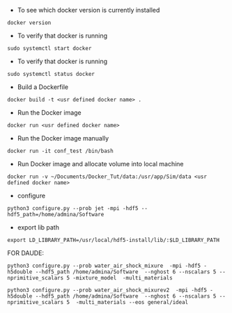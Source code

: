 - To see which docker version is currently installed 

```
docker version
```

- To verify that docker is running

```
sudo systemctl start docker
```

- To verify that docker is running

```
sudo systemctl status docker
```

- Build a Dockerfile

```
docker build -t <usr defined docker name> .
```

- Run the Docker image

```
docker run <usr defined docker name>
```

- Run the Docker image manually

```
docker run -it conf_test /bin/bash
```

- Run Docker image and allocate volume into local machine

```
docker run -v ~/Documents/Docker_Tut/data:/usr/app/Sim/data <usr defined docker name>
```

- configure 
```
python3 configure.py --prob jet -mpi -hdf5 --hdf5_path=/home/admina/Software
```
- export lib path
```
export LD_LIBRARY_PATH=/usr/local/hdf5-install/lib/:$LD_LIBRARY_PATH
```

FOR DAUDE:

```
python3 configure.py --prob water_air_shock_mixure  -mpi -hdf5 -h5double --hdf5_path /home/admina/Software  --nghost 6 --nscalars 5 --nprimitive_scalars 5 -mixture_model  -multi_materials 
```

```
python3 configure.py --prob water_air_shock_mixurev2  -mpi -hdf5 -h5double --hdf5_path /home/admina/Software  --nghost 6 --nscalars 5 --nprimitive_scalars 5  -multi_materials --eos general/ideal
```

